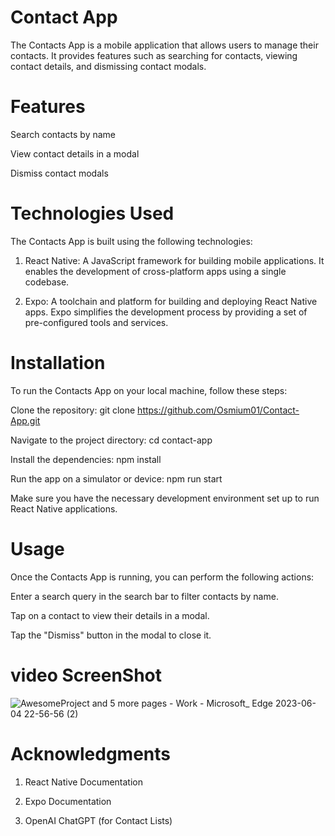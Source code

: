 # Contact App
The Contacts App is a mobile application that allows users to manage their contacts. It provides features such as searching for contacts, viewing contact details, and dismissing contact modals.

# Features
Search contacts by name

View contact details in a modal

Dismiss contact modals

# Technologies Used
The Contacts App is built using the following technologies:

1. React Native: A JavaScript framework for building mobile applications. It enables the development of cross-platform apps using a single codebase.

2.  Expo: A toolchain and platform for building and deploying React Native apps. Expo simplifies the development process by providing a set of pre-configured tools and services.

# Installation

To run the Contacts App on your local machine, follow these steps:

Clone the repository: git clone https://github.com/Osmium01/Contact-App.git

Navigate to the project directory: cd contact-app

Install the dependencies: npm install

Run the app on a simulator or device: npm run start

Make sure you have the necessary development environment set up to run React Native applications.

# Usage
Once the Contacts App is running, you can perform the following actions:


Enter a search query in the search bar to filter contacts by name.

Tap on a contact to view their details in a modal.

Tap the "Dismiss" button in the modal to close it.




# video ScreenShot


![AwesomeProject and 5 more pages - Work - Microsoft_ Edge 2023-06-04 22-56-56 (2)](https://github.com/Osmium01/Contact-App/assets/88157202/355554ce-4bd5-42b1-b608-34334f7a7bf8)

# Acknowledgments


1. React Native Documentation

2. Expo Documentation

3. OpenAI ChatGPT (for Contact Lists)

